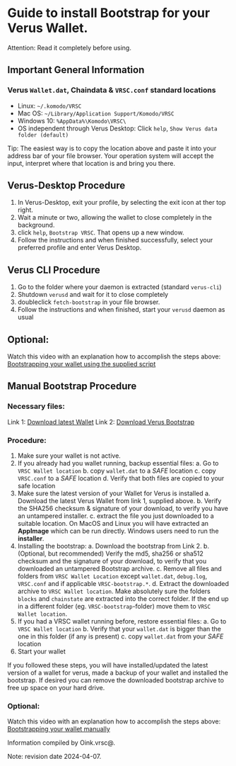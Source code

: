 # Guide to install Bootstrap for your Verus Wallet.

Attention: Read it completely before using.

## Important General Information

### Verus `Wallet.dat`, Chaindata & `VRSC.conf` standard locations
 * Linux:		`~/.komodo/VRSC`
 * Mac OS: 	`~/Library/Application Support/Komodo/VRSC`
 * Windows 10: 	`%AppData%\Komodo\VRSC\`
 * OS independent through Verus Desktop: Click `help`, `Show Verus data folder (default)`

Tip: The easiest way is to copy the location above and paste it into your address bar of your file browser. Your operation system will accept the input, interpret where that location is and bring you there.


## Verus-Desktop Procedure
1. In Verus-Desktop, exit your profile, by selecting the exit icon at ther top right.
2. Wait a minute or two, allowing the wallet to close completely in the background.
3. click `help`, `Bootstrap VRSC`. That opens up a new window.
4. Follow the instructions and when finished successfully, select your preferred profile and enter Verus Desktop.

## Verus CLI Procedure
1. Go to the folder where your daemon is extracted (standard `verus-cli`)
3. Shutdown `verusd` and wait for it to close completely
4. doubleclick `fetch-bootstrap` in your file browser.
5. Follow the instructions and when finished, start your `verusd` daemon as usual


## Optional:
Watch this video with an explanation how to accomplish the steps above: [Bootstrapping your wallet using the supplied script](https://youtu.be/xgLxzel5t04)


## Manual Bootstrap Procedure

### Necessary files:

Link 1: [Download latest Wallet](https://verus.io/wallet.html)
Link 2: [Download Verus Bootstrap](https://bootstrap.verus.io/)

### Procedure:
1. Make sure your wallet is not active.
2. If you already had you wallet running, backup essential files:
	a. Go to `VRSC Wallet location`
	b. copy `wallet.dat` to a *SAFE* location
	c. copy `VRSC.conf` to a *SAFE* location
	d. Verify that both files are copied to your safe location
3. Make sure the latest version of your Wallet for Verus is installed
	a. Download the latest Verus Wallet from link 1, supplied above.
	b. Verify the SHA256 checksum & signature of your download, to verify you have an untampered installer.
	c. extract the file you just downloaded to a suitable location.
	  On MacOS and Linux you will have extracted an **AppImage** which can be run directly. Windows users need to run the **installer**.
4. Installing the bootstrap:
  a. Download the bootstrap from Link 2.
  b. (Optional, but recommended) Verify the md5, sha256 or sha512 checksum and the signature of your download, to verify that you downloaded an untampered Bootstrap archive.
  c. Remove all files and folders from `VRSC Wallet Location` except `wallet.dat`, `debug.log`, `VRSC.conf` and if applicable `VRSC-bootstrap.*`.
  d. Extract the downloaded archive to `VRSC Wallet location`.  Make absolutely sure the folders `blocks` and `chainstate` are extracted into the correct folder. If the end up in a different folder (eg. `VRSC-bootstrap`-folder) move them to `VRSC Wallet location`.
5. If you had a VRSC wallet running before, restore essential files:
	a. Go to `VRSC Wallet location`
	b. Verify that your `wallet.dat` is bigger than the one in this folder (if any is present)
	c. copy `wallet.dat` from your *SAFE* location
6. Start your wallet

If you followed these steps, you will have installed/updated the latest version of a wallet for verus, made a backup of your wallet and installed the bootstrap. If desired you can remove the downloaded bootstrap archive to free up space on your hard drive.

### Optional:
Watch this video with an explanation how to accomplish the steps above: [Bootstrapping your wallet manually](https://youtu.be/ILr8vDgfPHI)


Information compiled by Oink.vrsc@.

Note: revision date 2024-04-07.
